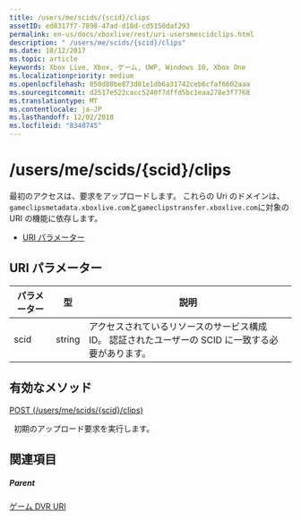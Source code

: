 ```yaml
---
title: /users/me/scids/{scid}/clips
assetID: ed8317f7-7898-47ad-d18d-cd5150daf293
permalink: en-us/docs/xboxlive/rest/uri-usersmescidclips.html
description: " /users/me/scids/{scid}/clips"
ms.date: 10/12/2017
ms.topic: article
keywords: Xbox Live, Xbox, ゲーム, UWP, Windows 10, Xbox One
ms.localizationpriority: medium
ms.openlocfilehash: 050d80be873d81e1db6a31742ceb6cfaf6602aaa
ms.sourcegitcommit: d2517e522cacc5240f7dffd5bc1eaa278e3f7768
ms.translationtype: MT
ms.contentlocale: ja-JP
ms.lasthandoff: 12/02/2018
ms.locfileid: "8340745"
---
```

# <a name="usersmescidsscidclips"></a>/users/me/scids/{scid}/clips
最初のアクセスは、要求をアップロードします。 これらの Uri のドメインは、`gameclipsmetadata.xboxlive.com`と`gameclipstransfer.xboxlive.com`に対象の URI の機能に依存します。
 
  * [URI パラメーター](#ID4EX)
 
<a id="ID4EX"></a>

 
## <a name="uri-parameters"></a>URI パラメーター
 
| パラメーター| 型| 説明| 
| --- | --- | --- | 
| scid| string| アクセスされているリソースのサービス構成 ID。 認証されたユーザーの SCID に一致する必要があります。| 
  
<a id="ID4ETB"></a>

 
## <a name="valid-methods"></a>有効なメソッド

[POST (/users/me/scids/{scid}/clips)](uri-usersmescidclipspost.md)

&nbsp;&nbsp;初期のアップロード要求を実行します。
 
<a id="ID4E4B"></a>

 
## <a name="see-also"></a>関連項目
 
<a id="ID4E6B"></a>

 
##### <a name="parent"></a>Parent 

[ゲーム DVR URI](atoc-reference-dvr.md)

   